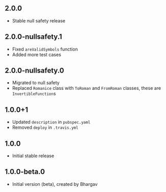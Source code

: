 ## 2.0.0

- Stable null safety release

## 2.0.0-nullsafety.1

- Fixed `areValidSymbols` function
- Added more test cases

## 2.0.0-nullsafety.0

- Migrated to null safety
- Replaced `Romanice` class with `ToRoman` and `FromRoman` classes, these are `InvertibleFunction`s

## 1.0.0+1

- Updated `description` in `pubspec.yaml`
- Removed `deploy` in `.travis.yml`

## 1.0.0

- Initial stable release

## 1.0.0-beta.0

- Initial version (beta), created by Bhargav
